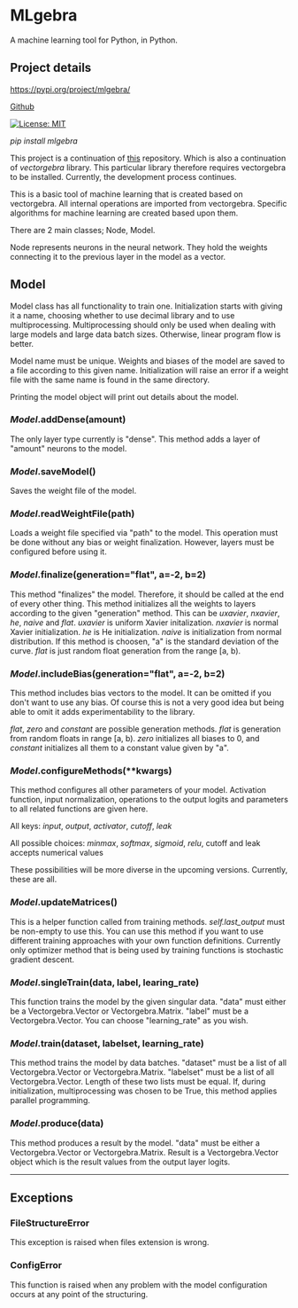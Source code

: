 # MLgebra

A machine learning tool for Python, in Python.

## Project details

https://pypi.org/project/mlgebra/

[Github](https://github.com/ahmeterdem1/ml)

[![License: MIT](https://img.shields.io/badge/License-MIT-yellow.svg)](https://opensource.org/licenses/MIT)

_pip install mlgebra_

This project is a continuation of [this](https://github.com/ahmeterdem1/MLgebra) 
repository. Which is also a continuation of _vectorgebra_ library. This particular
library therefore requires vectorgebra to be installed. Currently, the development
process continues. 

This is a basic tool of machine learning that is created based on vectorgebra. All
internal operations are imported from vectorgebra. Specific algorithms for machine
learning are created based upon them. 

There are 2 main classes; Node, Model.

Node represents neurons in the neural network. They hold the weights connecting it
to the previous layer in the model as a vector.

## Model

Model class has all functionality to train one. Initialization starts with giving it 
a name, choosing whether to use decimal library and to use multiprocessing. Multiprocessing
should only be used when dealing with large models and large data batch sizes. Otherwise,
linear program flow is better. 

Model name must be unique. Weights and biases of the model are saved to a file according to
this given name. Initialization will raise an error if a weight file with the same name is 
found in the same directory.

Printing the model object will print out details about the model.

### _Model_.addDense(amount)

The only layer type currently is "dense". This method adds a layer of "amount" neurons to the
model.

### _Model_.saveModel()

Saves the weight file of the model.

### _Model_.readWeightFile(path)

Loads a weight file specified via "path" to the model. This operation must be done without any 
bias or weight finalization. However, layers must be configured before using it.

### _Model_.finalize(generation="flat", a=-2, b=2)

This method "finalizes" the model. Therefore, it should be called at the end of every other thing.
This method initializes all the weights to layers according to the given "generation" method. This
can be _uxavier_, _nxavier_,  _he_, _naive_ and _flat_. _uxavier_ is uniform Xavier initalization.
_nxavier_ is normal Xavier initialization. _he_ is He initialization. _naive_ is initialization from
normal distribution. If this method is choosen, "a" is the standard deviation of the curve. _flat_ is
just random float generation from the range [a, b).

### _Model_.includeBias(generation="flat", a=-2, b=2)

This method includes bias vectors to the model. It can be omitted if you don't want to use any bias.
Of course this is not a very good idea but being able to omit it adds experimentability to the library.

_flat_, _zero_ and _constant_ are possible generation methods. _flat_ is generation from random floats in
range [a, b). _zero_ initializes all biases to 0, and _constant_ initializes all them to a constant value
given by "a".

### _Model_.configureMethods(**kwargs)

This method configures all other parameters of your model. Activation function, input normalization, operations
to the output logits and parameters to all related functions are given here. 

All keys: _input_, _output_, _activator_, _cutoff_, _leak_

All possible choices: _minmax_, _softmax_, _sigmoid_, _relu_, cutoff and leak accepts numerical values

These possibilities will be more diverse in the upcoming versions. Currently, these are all.

### _Model_.updateMatrices()

This is a helper function called from training methods. _self.last_output_ must be non-empty to use this.
You can use this method if you want to use different training approaches with your own function definitions.
Currently only optimizer method that is being used by training functions is stochastic gradient descent.

### _Model_.singleTrain(data, label, learing_rate)

This function trains the model by the given singular data. "data" must either be a Vectorgebra.Vector or
Vectorgebra.Matrix. "label" must be a Vectorgebra.Vector. You can choose "learning_rate" as you wish.

### _Model_.train(dataset, labelset, learning_rate)

This method trains the model by data batches. "dataset" must be a list of all Vectorgebra.Vector or 
Vectorgebra.Matrix. "labelset" must be a list of all Vectorgebra.Vector. Length of these two lists
must be equal. If, during initialization, multiprocessing was chosen to be True, this method applies
parallel programming. 

### _Model_.produce(data)

This method produces a result by the model. "data" must be either a Vectorgebra.Vector or Vectorgebra.Matrix.
Result is a Vectorgebra.Vector object which is the result values from the output layer logits.

<hr>

## Exceptions

### FileStructureError

This exception is raised when files extension is wrong.

### ConfigError

This function is raised when any problem with the model configuration occurs at any point of the structuring.


